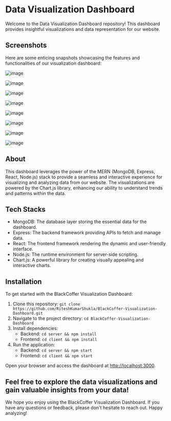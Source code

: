 # Data Visualization Dashboard


Welcome to the Data Visualization Dashboard repository! This dashboard provides insightful visualizations and data representation for our website. 

## Screenshots

Here are some enticing snapshots showcasing the features and functionalities of our visualization dashboard:

![image](https://github.com/RiteshKumarShukla/Data-Visualization-Dashboard/assets/110231091/d30a8648-12d7-41b6-82c6-5ebec4c5268b)


![image](https://github.com/RiteshKumarShukla/Data-Visualization-Dashboard/assets/110231091/66fc2062-e850-49c6-ad0c-147e7bd1877e)


![image](https://github.com/RiteshKumarShukla/Data-Visualization-Dashboard/assets/110231091/448df45c-b92b-4faf-9784-1dd0c4706ffc)


![image](https://github.com/RiteshKumarShukla/Data-Visualization-Dashboard/assets/110231091/0c972e17-8b4f-407f-a3fd-38afeb352127)


![image](https://github.com/RiteshKumarShukla/Data-Visualization-Dashboard/assets/110231091/6e620052-f57f-4f93-957c-dc47a45eaedf)


![image](https://github.com/RiteshKumarShukla/Data-Visualization-Dashboard/assets/110231091/6f1c69da-ebb0-4059-8614-57fcd818c568)


![image](https://github.com/RiteshKumarShukla/Data-Visualization-Dashboard/assets/110231091/f5b957a0-f992-460e-b978-d511eaf488c6)


![image](https://github.com/RiteshKumarShukla/Data-Visualization-Dashboard/assets/110231091/27afaa6b-a05f-48e4-9258-f8bcc4788071)

## About

This dashboard leverages the power of the MERN (MongoDB, Express, React, Node.js) stack to provide a seamless and interactive experience for visualizing and analyzing data from our website. The visualizations are powered by the Chart.js library, enhancing our ability to understand trends and patterns within the data.

## Tech Stacks

- MongoDB: The database layer storing the essential data for the dashboard.
- Express: The backend framework providing APIs to fetch and manage data.
- React: The frontend framework rendering the dynamic and user-friendly interface.
- Node.js: The runtime environment for server-side scripting.
- Chart.js: A powerful library for creating visually appealing and interactive charts.

## Installation

To get started with the BlackCoffer Visualization Dashboard:

1. Clone this repository: `git clone https://github.com/RiteshKumarShukla/BlackCoffer-Visualization-Dashboard.git`
2. Navigate to the project directory: `cd BlackCoffer-Visualization-Dashboard`
3. Install dependencies:
   - Backend: `cd server && npm install`
   - Frontend: `cd client && npm install`
4. Run the application:
   - Backend: `cd server && npm start`
   - Frontend: `cd client && npm start`

Open your browser and access the dashboard at [http://localhost:3000](http://localhost:3000).

Feel free to explore the data visualizations and gain valuable insights from your data!
---

We hope you enjoy using the BlackCoffer Visualization Dashboard. If you have any questions or feedback, please don't hesitate to reach out. Happy analyzing!
